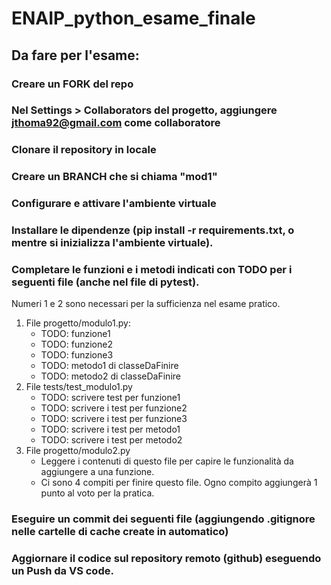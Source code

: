 # ENAIP_python_esame_finale

## Da fare per l'esame:
### Creare un FORK del repo
### Nel Settings > Collaborators del progetto, aggiungere jthoma92@gmail.com come collaboratore
### Clonare il repository in locale
### Creare un BRANCH che si chiama "mod1"
### Configurare e attivare l'ambiente virtuale
### Installare le dipendenze (pip install -r requirements.txt, o mentre si inizializza l'ambiente virtuale).
### Completare le funzioni e i metodi indicati con TODO per i seguenti file (anche nel file di pytest).
Numeri 1 e 2 sono necessari per la sufficienza nel esame pratico. 
  1. File progetto/modulo1.py:
     - TODO: funzione1
     - TODO: funzione2
     - TODO: funzione3
     - TODO: metodo1 di classeDaFinire
     - TODO: metodo2 di classeDaFinire
  2. File tests/test_modulo1.py
     - TODO: scrivere test per funzione1
     - TODO: scrivere i test per funzione2
     - TODO: scrivere i test per funzione3
     - TODO: scrivere i test per metodo1
     - TODO: scrivere i test per metodo2
  3. File progetto/modulo2.py
     - Leggere i contenuti di questo file per capire le funzionalità da aggiungere a una funzione.
     - Ci sono 4 compiti per finire questo file. Ogno compito aggiungerà 1 punto al voto per la pratica. 
### Eseguire un commit dei seguenti file (aggiungendo .gitignore nelle cartelle di cache create in automatico)
### Aggiornare il codice sul repository remoto (github) eseguendo un Push da VS code. 
